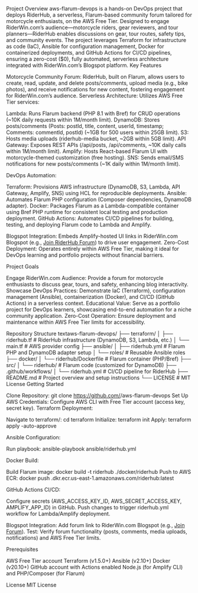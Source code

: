 Project Overview
aws-flarum-devops is a hands-on DevOps project that deploys RiderHub, a serverless, Flarum-based community forum tailored for motorcycle enthusiasts, on the AWS Free Tier. Designed to engage RiderWin.com’s audience—motorcycle riders, gear reviewers, and tour planners—RiderHub enables discussions on gear, tour routes, safety tips, and community events. The project leverages Terraform for infrastructure as code (IaC), Ansible for configuration management, Docker for containerized deployments, and GitHub Actions for CI/CD pipelines, ensuring a zero-cost ($0), fully automated, serverless architecture integrated with RiderWin.com’s Blogspot platform.
Key Features

Motorcycle Community Forum: RiderHub, built on Flarum, allows users to create, read, update, and delete posts/comments, upload media (e.g., bike photos), and receive notifications for new content, fostering engagement for RiderWin.com’s audience.
Serverless Architecture: Utilizes AWS Free Tier services:

Lambda: Runs Flarum backend (PHP 8.1 with Bref) for CRUD operations (~10K daily requests within 1M/month limit).
DynamoDB: Stores posts/comments (Posts: postId, title, content, userId, timestamp; Comments: commentId, postId) (~1GB for 500 users within 25GB limit).
S3: Hosts media uploads (riderhub-media bucket, ~2GB within 5GB limit).
API Gateway: Exposes REST APIs (/api/posts, /api/comments, ~10K daily calls within 1M/month limit).
Amplify: Hosts React-based Flarum UI with motorcycle-themed customization (free hosting).
SNS: Sends email/SMS notifications for new posts/comments (~1K daily within 1M/month limit).

DevOps Automation:

Terraform: Provisions AWS infrastructure (DynamoDB, S3, Lambda, API Gateway, Amplify, SNS) using HCL for reproducible deployments.
Ansible: Automates Flarum PHP configuration (Composer dependencies, DynamoDB adapter).
Docker: Packages Flarum as a Lambda-compatible container using Bref PHP runtime for consistent local testing and production deployment.
GitHub Actions: Automates CI/CD pipelines for building, testing, and deploying Flarum code to Lambda and Amplify.

Blogspot Integration: Embeds Amplify-hosted UI links in RiderWin.com Blogspot (e.g., <a href="https://riderhub.amplifyapp.com">Join RiderHub Forum</a>) to drive user engagement.
Zero-Cost Deployment: Operates entirely within AWS Free Tier, making it ideal for DevOps learning and portfolio projects without financial barriers.

Project Goals

Engage RiderWin.com Audience: Provide a forum for motorcycle enthusiasts to discuss gear, tours, and safety, enhancing blog interactivity.
Showcase DevOps Practices: Demonstrate IaC (Terraform), configuration management (Ansible), containerization (Docker), and CI/CD (GitHub Actions) in a serverless context.
Educational Value: Serve as a portfolio project for DevOps learners, showcasing end-to-end automation for a niche community application.
Zero-Cost Operation: Ensure deployment and maintenance within AWS Free Tier limits for accessibility.

Repository Structure
textaws-flarum-devops/
├── terraform/
│ ├── riderhub.tf # RiderHub infrastructure (DynamoDB, S3, Lambda, etc.)
│ └── main.tf # AWS provider config
├── ansible/
│ ├── riderhub.yml # Flarum PHP and DynamoDB adapter setup
│ └── roles/ # Reusable Ansible roles
├── docker/
│ └── riderhub/Dockerfile # Flarum container (PHP/Bref)
├── src/
│ └── riderhub/ # Flarum code (customized for DynamoDB)
├── .github/workflows/
│ └── riderhub.yml # CI/CD pipeline for RiderHub
├── README.md # Project overview and setup instructions
└── LICENSE # MIT License
Getting Started

Clone Repository: git clone https://github.com/<your-username>/aws-flarum-devops
Set Up AWS Credentials: Configure AWS CLI with Free Tier account (access key, secret key).
Terraform Deployment:

Navigate to terraform/: cd terraform
Initialize: terraform init
Apply: terraform apply -auto-approve

Ansible Configuration:

Run playbook: ansible-playbook ansible/riderhub.yml

Docker Build:

Build Flarum image: docker build -t riderhub ./docker/riderhub
Push to AWS ECR: docker push <account-id>.dkr.ecr.us-east-1.amazonaws.com/riderhub:latest

GitHub Actions CI/CD:

Configure secrets (AWS_ACCESS_KEY_ID, AWS_SECRET_ACCESS_KEY, AMPLIFY_APP_ID) in GitHub.
Push changes to trigger riderhub.yml workflow for Lambda/Amplify deployment.

Blogspot Integration: Add forum link to RiderWin.com Blogspot (e.g., <a href="https://riderhub.amplifyapp.com">Join Forum</a>).
Test: Verify forum functionality (posts, comments, media uploads, notifications) and AWS Free Tier limits.

Prerequisites

AWS Free Tier account
Terraform (v1.5.0+)
Ansible (v2.10+)
Docker (v20.10+)
GitHub account with Actions enabled
Node.js (for Amplify CLI) and PHP/Composer (for Flarum)

License
MIT License
